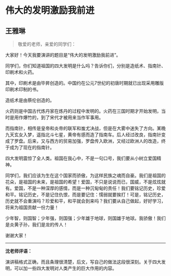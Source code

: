 # 伟大的发明激励我前进 # 

## 王雅琳 ##

> 敬爱的老师，亲爱的同学们：

大家好！今天我要演讲的题目是“伟大的发明激励我前进”。

同学们，你们知道祖国的四大发明是什么吗？告诉你们，分别是造纸术、指南针、印刷术和火药。

其中，印刷术是由毕昇创造的。中国约在公元7世纪的初唐时期就已出现采用雕版印刷术印制的书。

造纸术是由蔡伦创造的。

火药则是中国古代炼丹家在炼丹的过程中发明的。火药在三国时期才开始发明，当时是用作爆竹的，到了宋代才被用来当作军事用。

而指南针，相传是皇帝和炎帝的联军和蚩尤决战，但是在大雾中迷失了方向。某晚九天玄女入梦，遥指北斗七星，黄帝有感而造了指南车。后人经过改良，指南针变成了罗盘。后来，又与西方的贸易加强，罗盘传入欧洲，又经过欧洲人的改造，终于成为了现在的指南针。

四大发明震惊了全人类。祖国在我心中，不是一句口号，我们要从小树立爱国精神。

同学们，我们应该为生在这个国家而骄傲，为这样民族之魂而自豪。我们是祖国的花朵，是祖国的未来，是祖国的希望！爱国，不只是说说而已，国威，不是炫炫就有。爱国，不是一种深厚的感情，而是一种沉甸甸的责任！我们要铭记历史，珍爱和平。铭记历史，不是记住仇恨，而是要记住：懦弱就要挨打！可是，铭记历史，历史就不会重演吗？珍爱和平，和平就会到来吗？我们要从自己做起，好好学习，将来为祖国贡献一份力量！

少年智，则国智；少年强，则国强；少年雄于地球，则国雄于地球。我骄傲！我们是炎黄子孙，我们是龙的传人！

谢谢大家！

-------------------------------------

**沈老师评语：**

演讲稿格式正确，而且条理很清楚，后文，写自己的做法这段很深刻。关于四大发明，可以加一些四大发明对人类产生的巨大作用的内容。

